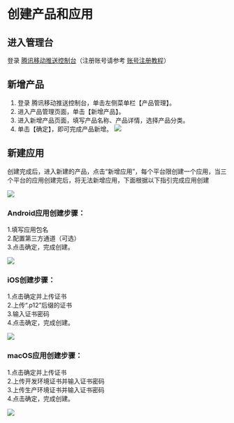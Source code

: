 # 创建产品和应用
## 进入管理台
登录 [腾讯移动推送控制台](https://console.cloud.tencent.com/tpns)（注册账号请参考 [账号注册教程](https://intl.cloud.tencent.com/document/product/378/17985)）<br>
## 新增产品
1.	登录 腾讯移动推送控制台，单击左侧菜单栏【产品管理】。
2.	进入产品管理页面，单击【新增产品】。
3.	进入新增产品页面，填写产品名称、产品详情，选择产品分类。
4.	单击【确定】，即可完成产品新增。
![](asset/新增产品.png)

## 新建应用
创建完成后，进入新建的产品，点击“新增应用”，每个平台限创建一个应用，当三个平台的应用创建完后，将无法新增应用，下面根据以下指引完成应用创建<br>

![](asset/新建应用.png)

### Android应用创建步骤：
1.填写应用包名<br>
2.配置第三方通道（可选）<br>
3.点击确定，完成创建。<br>

![](asset/新建应用android.png)

### iOS创建步骤：
1.点击确定并上传证书<br>
2.上传“.p12”后缀的证书<br>
3.输入证书密码<br>
4.点击确定，完成创建。

![](asset/新建应用iOS.png)<br>
### macOS应用创建步骤：
1.点击确定并上传证书<br>
2.上传开发环境证书并输入证书密码<br>
3.上传生产环境证书并输入证书密码<br>
4.点击确定，完成创建。<br>

![](asset/新建应用macOS.png)


